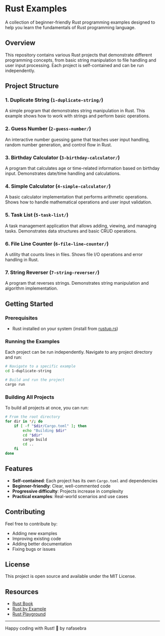 # Rust Examples

A collection of beginner-friendly Rust programming examples designed to help you learn the fundamentals of Rust programming language.

## Overview

This repository contains various Rust projects that demonstrate different programming concepts, from basic string manipulation to file handling and user input processing. Each project is self-contained and can be run independently.

## Project Structure

### 1. Duplicate String (`1-duplicate-string/`)
A simple program that demonstrates string manipulation in Rust. This example shows how to work with strings and perform basic operations.

### 2. Guess Number (`2-guess-number/`)
An interactive number guessing game that teaches user input handling, random number generation, and control flow in Rust.

### 3. Birthday Calculator (`3-birthday-calculator/`)
A program that calculates age or time-related information based on birthday input. Demonstrates date/time handling and calculations.

### 4. Simple Calculator (`4-simple-calculator/`)
A basic calculator implementation that performs arithmetic operations. Shows how to handle mathematical operations and user input validation.

### 5. Task List (`5-task-list/`)
A task management application that allows adding, viewing, and managing tasks. Demonstrates data structures and basic CRUD operations.

### 6. File Line Counter (`6-file-line-counter/`)
A utility that counts lines in files. Shows file I/O operations and error handling in Rust.

### 7. String Reverser (`7-string-reverser/`)
A program that reverses strings. Demonstrates string manipulation and algorithm implementation.

## Getting Started

### Prerequisites
- Rust installed on your system (install from [rustup.rs](https://rustup.rs/))

### Running the Examples

Each project can be run independently. Navigate to any project directory and run:

```bash
# Navigate to a specific example
cd 1-duplicate-string

# Build and run the project
cargo run
```

### Building All Projects

To build all projects at once, you can run:

```bash
# From the root directory
for dir in */; do
    if [ -f "$dir/Cargo.toml" ]; then
        echo "Building $dir"
        cd "$dir"
        cargo build
        cd ..
    fi
done
```

## Features

- **Self-contained**: Each project has its own `Cargo.toml` and dependencies
- **Beginner-friendly**: Clear, well-commented code
- **Progressive difficulty**: Projects increase in complexity
- **Practical examples**: Real-world scenarios and use cases

## Contributing

Feel free to contribute by:
- Adding new examples
- Improving existing code
- Adding better documentation
- Fixing bugs or issues

## License

This project is open source and available under the MIT License.

## Resources

- [Rust Book](https://doc.rust-lang.org/book/)
- [Rust by Example](https://doc.rust-lang.org/rust-by-example/)
- [Rust Playground](https://play.rust-lang.org/)

---

Happy coding with Rust! 🦀 by nafasebra
